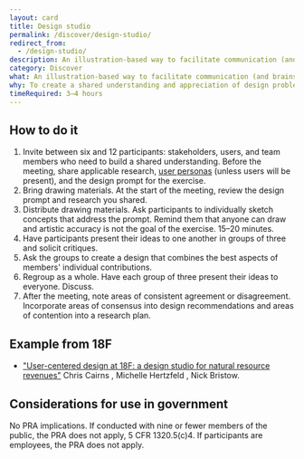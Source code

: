 ```yaml
---
layout: card
title: Design studio
permalink: /discover/design-studio/
redirect_from:
  - /design-studio/
description: An illustration-based way to facilitate communication (and brainstorming) between a project team and stakeholders.
category: Discover
what: An illustration-based way to facilitate communication (and brainstorming) between a project team and stakeholders.
why: To create a shared understanding and appreciation of design problems confronting the project team.
timeRequired: 3–4 hours
---
```


## How to do it

1. Invite between six and 12 participants: stakeholders, users, and team members who need to build a shared understanding. Before the meeting, share applicable research, [user personas](/decide/personas/) (unless users will be present), and the design prompt for the exercise.
1. Bring drawing materials. At the start of the meeting, review the design prompt and research you shared.
1. Distribute drawing materials. Ask participants to individually sketch concepts that address the prompt. Remind them that anyone can draw and artistic accuracy is not the goal of the exercise. 15–20 minutes.
1. Have participants present their ideas to one another in groups of three and solicit critiques.
1. Ask the groups to create a design that combines the best aspects of members' individual contributions.
1. Regroup as a whole. Have each group of three present their ideas to everyone. Discuss.
1. After the meeting, note areas of consistent agreement or disagreement. Incorporate areas of consensus into design recommendations and areas of contention into a research plan.

<section class="method--section method--section--18f-example" markdown="1" >

## Example from 18F

- <a href="https://18f.gsa.gov/2014/09/25/design-studio-onrr/" class="usa-link">"User-centered design at 18F: a design studio for natural resource revenues"</a> Chris Cairns , Michelle Hertzfeld , Nick Bristow.

</section>

<section class="method--section method--section--government-considerations" markdown="1" >

## Considerations for use in government

No PRA implications. If conducted with nine or fewer members of the public, the PRA does not apply, 5 CFR 1320.5(c)4. If participants are employees, the PRA does not apply.
</section>

